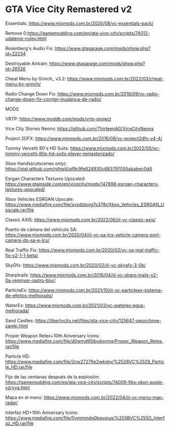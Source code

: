 # GTA Vice City Remastered v2

Essentials:
https://www.mixmods.com.br/2020/08/vc-essentials-pack/

Remove 0:https://gamemodding.com/en/gta-vice-city/scripts/74012-udalenie-nuley.html

Rosenberg's Audio Fix: https://www.gtagarage.com/mods/show.php?id=22234

Destroyable Airtrain: https://www.gtagarage.com/mods/show.php?id=26526

Cheat Menu by Grinch_ v3.2: https://www.mixmods.com.br/2022/03/cheat-menu-by-grinch/

Radio Change Down Fix: https://www.mixmods.com.br/2016/09/vc-radio-change-down-fix-corrigir-mudanca-de-radio/

MODS

VRTP: https://www.moddb.com/mods/vrtp-project

Vice City Stories Neons: https://github.com/ThirteenAG/ViceCityNeons

Project 2DFX: https://www.mixmods.com.br/2016/08/vc-project2dfx-v4-4/

Tommy Vercetti 80's HD Suits: https://www.mixmods.com.br/2022/05/vc-tommy-vercetti-80s-hd-suits-player-remasterizado/

Xbox Hands(cutscenes only): https://gist.github.com/niltwill/af9c9fe624930c683797055ababec0d4

Esrgan Characters Textures Upscaled: https://www.gtainside.com/en/vicecity/mods/147898-esrgan-characters-textures-upscaled/

Xbox Vehicles ESRGAN Upscale: https://www.mediafire.com/file/svsdzbojg7s378r/Xbox_Vehicles_ESRGAN_Upscale.rar/file

Classic AXIS: https://www.mixmods.com.br/2022/06/iii-vc-classic-axis/

Puerto de cámara del vehículo SA: https://www.mixmods.com.br/2020/04/iii-vc-sa-lcs-vehicle-camera-port-camera-do-sa-e-lcs/

Real Traffic Fix: https://www.mixmods.com.br/2020/02/vc-sa-real-traffic-fix-v2-1-1-beta/

SkyGfx: https://www.mixmods.com.br/2020/02/iii-vc-skygfx-3-0b/

Sharptrails: https://www.mixmods.com.br/2018/04/iii-vc-sharp-trails-v2-0a-remover-rastro-blur/

ParticleEx: https://www.mixmods.com.br/2021/10/iii-vc-particleex-sistema-de-efeitos-melhorado/

WaterEx: https://www.mixmods.com.br/2021/03/vc-waterex-agua-melhorada/

Sand Castles: https://libertycity.net/files/gta-vice-city/125647-pesochnye-zamki.html

Proper Weapon Retex+10th Aniversary Icons: https://www.mediafire.com/file/d0wmd95lbvdoymq/Proper_Weapon_Retex.rar/file

Particle HD: https://www.mediafire.com/file/2cw27279e2wkxby/%2528VC%2529_Particle_HD.rar/file

Fijo de las ventanas después de la explosión: https://gamemodding.com/es/gta-vice-city/scripts/74009-fiks-okon-posle-vzryva.html

Mapa en el menú: https://www.mixmods.com.br/2022/04/iii-vc-menu-map-radar/

Interfaz HD+10th Aniversary Icons: https://www.mediafire.com/file/0ymmmdg0kqysiuq/%255BVC%255D_Interfaz_HD.rar/file
